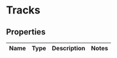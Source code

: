 # Tracks

## Properties
Name | Type | Description | Notes
------------ | ------------- | ------------- | -------------
